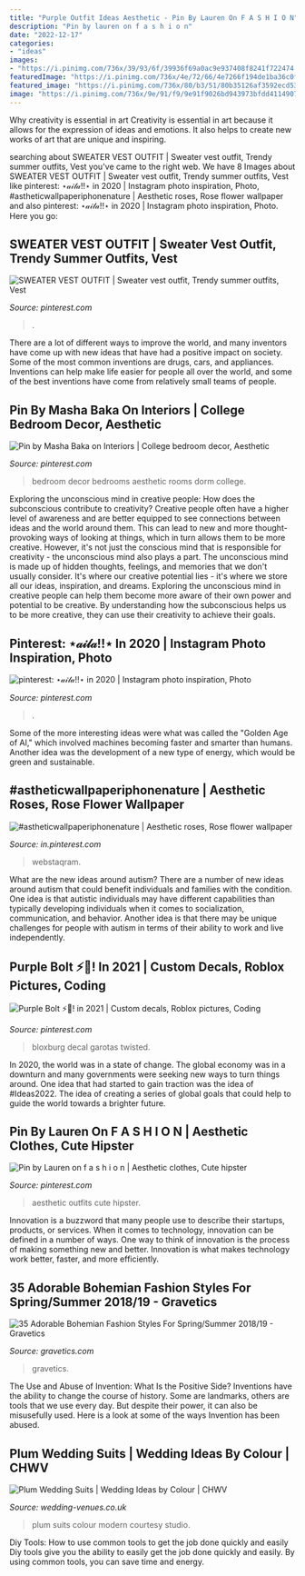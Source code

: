 ```yaml
---
title: "Purple Outfit Ideas Aesthetic - Pin By Lauren On F A S H I O N"
description: "Pin by lauren on f a s h i o n"
date: "2022-12-17"
categories:
- "ideas"
images:
- "https://i.pinimg.com/736x/39/93/6f/39936f69a0ac9e937408f8241f722474.jpg"
featuredImage: "https://i.pinimg.com/736x/4e/72/66/4e7266f194de1ba36c0fc70a1ecc7c52.jpg"
featured_image: "https://i.pinimg.com/736x/80/b3/51/80b35126af3592ecd53cd33246507447.jpg"
image: "https://i.pinimg.com/736x/9e/91/f9/9e91f9026bd943973bfdd41149073e3a.jpg"
---
```



Why creativity is essential in art
Creativity is essential in art because it allows for the expression of ideas and emotions. It also helps to create new works of art that are unique and inspiring.

	

		
searching about SWEATER VEST OUTFIT | Sweater vest outfit, Trendy summer outfits, Vest you've came to the right web. We have 8 Images about SWEATER VEST OUTFIT | Sweater vest outfit, Trendy summer outfits, Vest like pinterest: ⋆𝒶𝒾𝓁𝒶!!⋆ in 2020 | Instagram photo inspiration, Photo, #astheticwallpaperiphonenature | Aesthetic roses, Rose flower wallpaper and also pinterest: ⋆𝒶𝒾𝓁𝒶!!⋆ in 2020 | Instagram photo inspiration, Photo. Here you go:
		
    
## SWEATER VEST OUTFIT | Sweater Vest Outfit, Trendy Summer Outfits, Vest

<img loading=lazy src="https://i.pinimg.com/736x/39/93/6f/39936f69a0ac9e937408f8241f722474.jpg" onerror="this.onerror=null;this.src='https://tse2.mm.bing.net/th?id=OIP.ir8fWmzBuNad0tQ2uz2nQgHaJ3&amp;pid=15.1';" alt="SWEATER VEST OUTFIT | Sweater vest outfit, Trendy summer outfits, Vest">

_Source: pinterest.com_

>. 

	

There are a lot of different ways to improve the world, and many inventors have come up with new ideas that have had a positive impact on society. Some of the most common inventions are drugs, cars, and appliances. Inventions can help make life easier for people all over the world, and some of the best inventions have come from relatively small teams of people.

    
## Pin By Masha Baka On Interiors | College Bedroom Decor, Aesthetic

<img loading=lazy src="https://i.pinimg.com/736x/9e/91/f9/9e91f9026bd943973bfdd41149073e3a.jpg" onerror="this.onerror=null;this.src='https://tse1.mm.bing.net/th?id=OIP.s1TFpQAx1SvRRKebXnv5hwHaNL&amp;pid=15.1';" alt="Pin by Masha Baka on Interiors | College bedroom decor, Aesthetic">

_Source: pinterest.com_

>bedroom decor bedrooms aesthetic rooms dorm college. 

	

Exploring the unconscious mind in creative people: How does the subconscious contribute to creativity?
Creative people often have a higher level of awareness and are better equipped to see connections between ideas and the world around them. This can lead to new and more thought-provoking ways of looking at things, which in turn allows them to be more creative. However, it's not just the conscious mind that is responsible for creativity - the unconscious mind also plays a part. The unconscious mind is made up of hidden thoughts, feelings, and memories that we don't usually consider. It's where our creative potential lies - it's where we store all our ideas, inspiration, and dreams. Exploring the unconscious mind in creative people can help them become more aware of their own power and potential to be creative. By understanding how the subconscious helps us to be more creative, they can use their creativity to achieve their goals.

    
## Pinterest: ⋆𝒶𝒾𝓁𝒶!!⋆ In 2020 | Instagram Photo Inspiration, Photo

<img loading=lazy src="https://i.pinimg.com/736x/21/23/0c/21230c3ac329182860e7626fa923bb00.jpg" onerror="this.onerror=null;this.src='https://tse2.mm.bing.net/th?id=OIP.ObO38EAhC-O1L6U_cvxtMAHaJ3&amp;pid=15.1';" alt="pinterest: ⋆𝒶𝒾𝓁𝒶!!⋆ in 2020 | Instagram photo inspiration, Photo">

_Source: pinterest.com_

>. 

	

Some of the more interesting ideas were what was called the "Golden Age of AI," which involved machines becoming faster and smarter than humans. Another idea was the development of a new type of energy, which would be green and sustainable.

    
## #astheticwallpaperiphonenature | Aesthetic Roses, Rose Flower Wallpaper

<img loading=lazy src="https://i.pinimg.com/736x/4e/72/66/4e7266f194de1ba36c0fc70a1ecc7c52.jpg" onerror="this.onerror=null;this.src='https://tse1.mm.bing.net/th?id=OIP.ypaUzyshI2QQoOMnSggAOQHaJ3&amp;pid=15.1';" alt="#astheticwallpaperiphonenature | Aesthetic roses, Rose flower wallpaper">

_Source: in.pinterest.com_

>webstaqram. 

	

What are the new ideas around autism?
There are a number of new ideas around autism that could benefit individuals and families with the condition. One idea is that autistic individuals may have different capabilities than typically developing individuals when it comes to socialization, communication, and behavior. Another idea is that there may be unique challenges for people with autism in terms of their ability to work and live independently.

    
## Purple Bolt ⚡️💜! In 2021 | Custom Decals, Roblox Pictures, Coding

<img loading=lazy src="https://i.pinimg.com/736x/4e/65/2a/4e652ae3ab1037fe2a440d8edd37df38.jpg" onerror="this.onerror=null;this.src='https://tse2.mm.bing.net/th?id=OIP.g7IMRagDqANeM7x39RU-pgHaOh&amp;pid=15.1';" alt="Purple Bolt ⚡️💜! in 2021 | Custom decals, Roblox pictures, Coding">

_Source: pinterest.com_

>bloxburg decal garotas twisted. 

	

In 2020, the world was in a state of change. The global economy was in a downturn and many governments were seeking new ways to turn things around. One idea that had started to gain traction was the idea of #Ideas2022. The idea of creating a series of global goals that could help to guide the world towards a brighter future.

    
## Pin By Lauren On F A S H I O N | Aesthetic Clothes, Cute Hipster

<img loading=lazy src="https://i.pinimg.com/736x/80/b3/51/80b35126af3592ecd53cd33246507447.jpg" onerror="this.onerror=null;this.src='https://tse1.mm.bing.net/th?id=OIP.igrv0iya24UuFSDJ8ji1mwHaMY&amp;pid=15.1';" alt="Pin by Lauren on f a s h i o n | Aesthetic clothes, Cute hipster">

_Source: pinterest.com_

>aesthetic outfits cute hipster. 

	

Innovation is a buzzword that many people use to describe their startups, products, or services. When it comes to technology, innovation can be defined in a number of ways. One way to think of innovation is the process of making something new and better. Innovation is what makes technology work better, faster, and more efficiently.

    
## 35 Adorable Bohemian Fashion Styles For Spring/Summer 2018/19 - Gravetics

<img loading=lazy src="https://www.gravetics.com/wp-content/uploads/2017/02/Boho-Chic-Bohemian-Style-Clothing-Dresses22.jpg" onerror="this.onerror=null;this.src='https://tse2.mm.bing.net/th?id=OIP.veBA2ey9sUh652GpyvU9WQHaLH&amp;pid=15.1';" alt="35 Adorable Bohemian Fashion Styles For Spring/Summer 2018/19 - Gravetics">

_Source: gravetics.com_

>gravetics. 

	

The Use and Abuse of Invention: What Is the Positive Side?
Inventions have the ability to change the course of history. Some are landmarks, others are tools that we use every day. But despite their power, it can also be misusefully used. Here is a look at some of the ways Invention has been abused.

    
## Plum Wedding Suits | Wedding Ideas By Colour | CHWV

<img loading=lazy src="https://www.wedding-venues.co.uk/sites/default/files/Plum-Wedding-Suits-modernimagestudios.jpg" onerror="this.onerror=null;this.src='https://tse3.mm.bing.net/th?id=OIP.hlN9qBc8cw0EBKCy8xQxGwHaLH&amp;pid=15.1';" alt="Plum Wedding Suits | Wedding Ideas by Colour | CHWV">

_Source: wedding-venues.co.uk_

>plum suits colour modern courtesy studio. 

	

Diy Tools: How to use common tools to get the job done quickly and easily
Diy tools give you the ability to easily get the job done quickly and easily. By using common tools, you can save time and energy.

